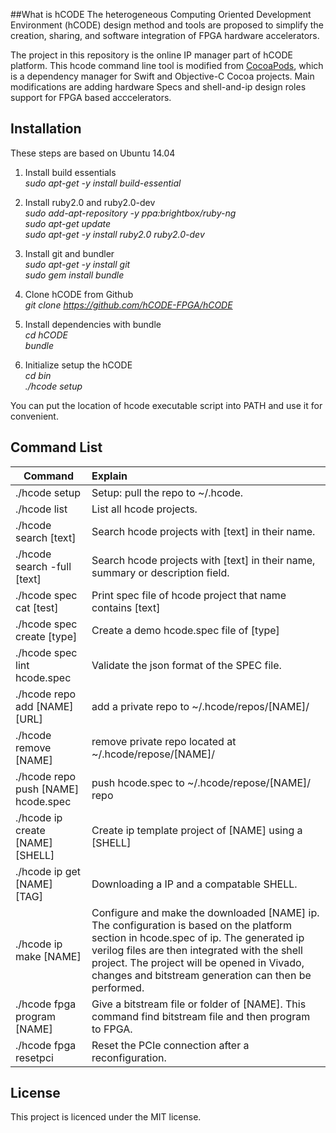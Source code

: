 ##What is hCODE
The heterogeneous Computing Oriented Development Environment (hCODE) design method and tools are proposed to simplify the creation, sharing, and software integration of FPGA hardware accelerators.

The project in this repository is the online IP manager part of hCODE platform. This hcode command line tool is modified from [CocoaPods](https://cocoapods.org/), which is a dependency manager for Swift and Objective-C Cocoa projects. Main modifications are adding hardware Specs and shell-and-ip design roles support for FPGA based acccelerators.

## Installation
These steps are based on Ubuntu 14.04

1. Install build essentials  
*sudo apt-get -y install build-essential*

2. Install ruby2.0 and ruby2.0-dev  
*sudo add-apt-repository -y ppa:brightbox/ruby-ng*  
*sudo apt-get update*  
*sudo apt-get -y install ruby2.0 ruby2.0-dev*  

3. Install git and bundler  
*sudo apt-get -y install git*  
*sudo gem install bundle*  

4. Clone hCODE from Github  
*git clone https://github.com/hCODE-FPGA/hCODE*  

5. Install dependencies with bundle  
*cd hCODE*  
*bundle*  

6. Initialize setup the hCODE  
*cd bin*  
*./hcode setup*  

You can put the location of hcode executable script into PATH and use it for convenient.


## Command List
| Command                                   | Explain                                                                           |
| ------------------------------------------|:----------------------------------------------------------------------------------|
| ./hcode setup   							| Setup: pull the repo to ~/.hcode.													|
| ./hcode list    							| List all hcode projects.															|
| ./hcode search [text]						| Search hcode projects with [text] in their name.									|
| ./hcode search -full [text]				| Search hcode projects with [text] in their name, summary or description field.	|
| ./hcode spec cat [test]					| Print spec file of hcode project that name contains [text]						|
| ./hcode spec create [type] 				| Create a demo hcode.spec file of [type]											|
| ./hcode spec lint hcode.spec 				| Validate the json format of the SPEC file.										|
| ./hcode repo add [NAME] [URL]				| add a private repo to ~/.hcode/repos/[NAME]/										|
| ./hcode remove [NAME]						| remove private repo located at ~/.hcode/repose/[NAME]/							|
| ./hcode repo push [NAME] hcode.spec 		| push hcode.spec to ~/.hcode/repose/[NAME]/ repo 									|
| ./hcode ip create [NAME] [SHELL]			| Create ip template project of [NAME] using a [SHELL]								|
| ./hcode ip get [NAME] [TAG]				| Downloading a IP and a compatable SHELL.											|
| ./hcode ip make [NAME]					| Configure and make the downloaded [NAME] ip. The configuration is based on the platform section in hcode.spec of ip. The generated ip verilog files are then integrated with the shell project. The project will be opened in Vivado, changes and bitstream generation can then be performed.		|
| ./hcode fpga program [NAME]				| Give a bitstream file or folder of [NAME]. This command find bitstream file and then program to FPGA.						|
| ./hcode fpga resetpci						| Reset the PCIe connection after a reconfiguration.											|

## License
This project is licenced under the MIT license.
